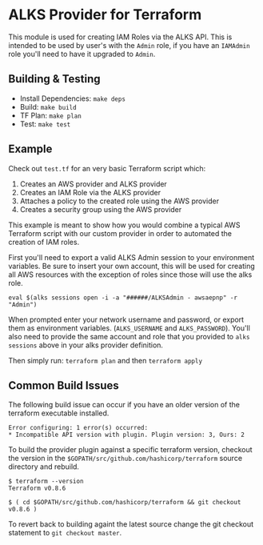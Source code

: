 # ALKS Provider for Terraform

This module is used for creating IAM Roles via the ALKS API. This is intended to be used by user's with the `Admin` role, if you have an `IAMAdmin` role you'll need to have it upgraded to `Admin`.

## Building & Testing

- Install Dependencies: `make deps`
- Build: `make build`
- TF Plan: `make plan`
- Test: `make test`

## Example

Check out `test.tf` for an very basic Terraform script which:

1. Creates an AWS provider and ALKS provider
2. Creates an IAM Role via the ALKS provider
3. Attaches a policy to the created role using the AWS provider
4. Creates a security group using the AWS provider

This example is meant to show how you would combine a typical AWS Terraform script with our custom provider in order to automated the creation of IAM roles.

First you'll need to export a valid ALKS Admin session to your environment variables. Be sure to insert your own account, this will be used for creating all AWS resources with the exception of roles since those will use the alks role.

`eval $(alks sessions open -i -a "######/ALKSAdmin - awsaepnp" -r "Admin")`

When prompted enter your network username and password, or export them as environment variables. (`ALKS_USERNAME` and `ALKS_PASSWORD`). You'll also need to provide the same account and role that you provided to `alks sessions` above in your alks provider definition.

Then simply run: `terraform plan` and then `terraform apply`

## Common Build Issues

The following build issue can occur if you have an older version of the terraform executable installed.

```
Error configuring: 1 error(s) occurred:
* Incompatible API version with plugin. Plugin version: 3, Ours: 2
```

To build the provider plugin against a specific terraform version, checkout the version in the `$GOPATH/src/github.com/hashicorp/terraform` source directory and rebuild.

```
$ terraform --version
Terraform v0.8.6

$ ( cd $GOPATH/src/github.com/hashicorp/terraform && git checkout v0.8.6 )
```

To revert back to building againt the latest source change the git checkout statement to `git checkout master`.